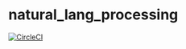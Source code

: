 # natural_lang_processing
[![CircleCI](https://circleci.com/gh/tjmtmmnk/natural_lang_processing.svg?style=svg)](https://circleci.com/gh/tjmtmmnk/natural_lang_processing)

